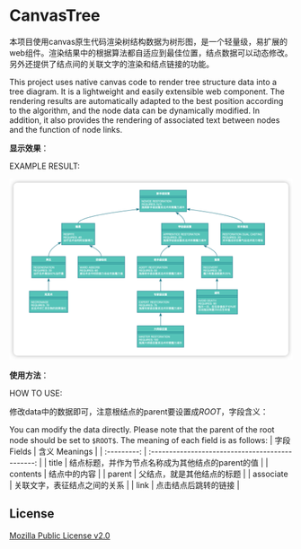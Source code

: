 # CanvasTree

本项目使用canvas原生代码渲染树结构数据为树形图，是一个轻量级，易扩展的web组件。渲染结果中的根据算法都自适应到最佳位置，结点数据可以动态修改。另外还提供了结点间的关联文字的渲染和结点链接的功能。

This project uses native canvas code to render tree structure data into a tree diagram. It is a lightweight and easily extensible web component. The rendering results are automatically adapted to the best position according to the algorithm, and the node data can be dynamically modified. In addition, it also provides the rendering of associated text between nodes and the function of node links.

**显示效果**：

EXAMPLE RESULT:

![result](result.png)

**使用方法**：

HOW TO USE:

修改data中的数据即可，注意根结点的parent要设置成$ROOT$，字段含义：

You can modify the data directly. Please note that the parent of the root node should be set to `$ROOT$`. The meaning of each field is as follows:
| 字段 Fields |                  含义 Meanings                   |
| :---------: | :----------------------------------------------: |
|    title    | 结点标题，并作为节点名称成为其他结点的parent的值 |
|  contents   |                   结点中的内容                   |
|   parent    |            父结点，就是其他结点的标题            |
|  associate  |           关联文字，表征结点之间的关系           |
|    link     |               点击结点后跳转的链接               |
## License

[Mozilla Public License v2.0](https://github.com/YRaining/CanvasTree/blob/main/LICENSE)
